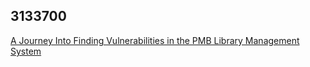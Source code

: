 ## 3133700

[A Journey Into Finding Vulnerabilities in the PMB Library Management System](https://blog.3133700.xyz/pmb-rce.md)
